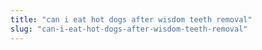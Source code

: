 ```yaml
---
title: "can i eat hot dogs after wisdom teeth removal"
slug: "can-i-eat-hot-dogs-after-wisdom-teeth-removal"
---
```


